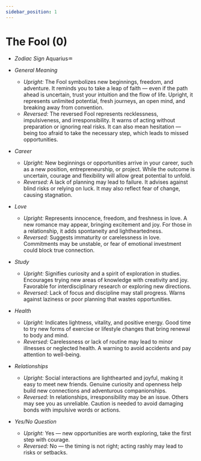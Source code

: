 ```yaml
---
sidebar_position: 1
---
```


# The Fool (0)

- *Zodiac Sign* Aquarius♒️
- *General Meaning*
  - *Upright:* The Fool symbolizes new beginnings, freedom, and adventure. It reminds you to take a leap of faith — even if the path ahead is uncertain, trust your intuition and the flow of life. Upright, it represents unlimited potential, fresh journeys, an open mind, and breaking away from convention.
  - *Reversed:* The reversed Fool represents recklessness, impulsiveness, and irresponsibility. It warns of acting without preparation or ignoring real risks. It can also mean hesitation — being too afraid to take the necessary step, which leads to missed opportunities.
- *Career*
  - *Upright:* New beginnings or opportunities arrive in your career, such as a new position, entrepreneurship, or project. While the outcome is uncertain, courage and flexibility will allow great potential to unfold.
  - *Reversed:* A lack of planning may lead to failure. It advises against blind risks or relying on luck. It may also reflect fear of change, causing stagnation.
- *Love*
  - *Upright:* Represents innocence, freedom, and freshness in love. A new romance may appear, bringing excitement and joy. For those in a relationship, it adds spontaneity and lightheartedness.
  - *Reversed:* Suggests immaturity or carelessness in love. Commitments may be unstable, or fear of emotional investment could block true connection.
- *Study*
  - *Upright:* Signifies curiosity and a spirit of exploration in studies. Encourages trying new areas of knowledge with creativity and joy. Favorable for interdisciplinary research or exploring new directions.
  - *Reversed:* Lack of focus and discipline may stall progress. Warns against laziness or poor planning that wastes opportunities.
- *Health*
  - *Upright:* Indicates lightness, vitality, and positive energy. Good time to try new forms of exercise or lifestyle changes that bring renewal to body and mind.
  - *Reversed:* Carelessness or lack of routine may lead to minor illnesses or neglected health. A warning to avoid accidents and pay attention to well-being.
- *Relationships*
  - *Upright:* Social interactions are lighthearted and joyful, making it easy to meet new friends. Genuine curiosity and openness help build new connections and adventurous companionships.
  - *Reversed:* In relationships, irresponsibility may be an issue. Others may see you as unreliable. Caution is needed to avoid damaging bonds with impulsive words or actions.

- *Yes/No Question*
  - *Upright:* Yes — new opportunities are worth exploring, take the first step with courage.
  - *Reversed:* No — the timing is not right; acting rashly may lead to risks or setbacks.
